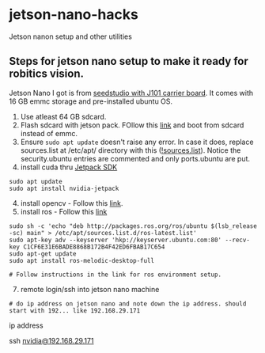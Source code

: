 # jetson-nano-hacks
Jetson nanon setup and other utilities

## Steps for jetson nano setup to make it ready for robitics vision. 
Jetson Nano I got is from [seedstudio with J101 carrier board](https://www.seeedstudio.com/NVIDIAr-Jetson-Nanotm-Developer-Kit-p-2916.html). It comes with 16 GB emmc storage and pre-installed ubuntu OS.

1. Use atleast 64 GB sdcard.
2. Flash sdcard with jetson pack. FOllow this [link](https://wiki.seeedstudio.com/Flash_System_on_SD_card/) and boot from sdcard instead of emmc.
3. Ensure ``` sudo apt update ``` doesn't raise any error. In case it does, replace sources.list at /etc/apt/ directory with this ([!sources.list](https://github.com/pravinkr/jetson-nano-hacks/blob/main/sources.list)). Notice the security.ubuntu entries are commented and only ports.ubuntu are put.
4. install cuda thru [Jetpack SDK](https://docs.nvidia.com/jetson/jetpack/install-jetpack/index.html#package-management-tool)
```
sudo apt update
sudo apt install nvidia-jetpack

```
4. install opencv - Follow this [link](https://automaticaddison.com/how-to-install-opencv-4-5-on-nvidia-jetson-nano/).
5. install ros - Follow this [link](https://www.waveshare.com/wiki/Install_ROS_System_on_Jetson_Nano_%26_Environment_Cofiguration)
```
sudo sh -c 'echo "deb http://packages.ros.org/ros/ubuntu $(lsb_release -sc) main" > /etc/apt/sources.list.d/ros-latest.list'
sudo apt-key adv --keyserver 'hkp://keyserver.ubuntu.com:80' --recv-key C1CF6E31E6BADE8868B172B4F42ED6FBAB17C654
sudo apt-get update
sudo apt install ros-melodic-desktop-full

# Follow instructions in the link for ros environment setup.
```
7. remote login/ssh into jetson nano machine
```
# do ip address on jetson nano and note down the ip address. should start with 192... like 192.168.29.171
```
ip address

ssh nvidia@192.168.29.171
```
